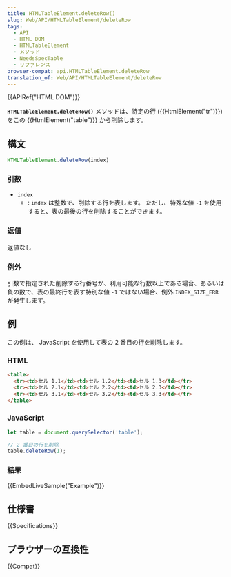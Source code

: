 ```yaml
---
title: HTMLTableElement.deleteRow()
slug: Web/API/HTMLTableElement/deleteRow
tags:
  - API
  - HTML DOM
  - HTMLTableElement
  - メソッド
  - NeedsSpecTable
  - リファレンス
browser-compat: api.HTMLTableElement.deleteRow
translation_of: Web/API/HTMLTableElement/deleteRow
---
```

{{APIRef("HTML DOM")}}

**`HTMLTableElement.deleteRow()`** メソッドは、特定の行 ({{HtmlElement("tr")}}) をこの {{HtmlElement("table")}} から削除します。

## 構文

```js
HTMLTableElement.deleteRow(index)
```

### 引数

- `index`
  - : `index` は整数で、削除する行を表します。
    ただし、特殊な値 `-1` を使用すると、表の最後の行を削除することができます。

### 返値

返値なし

### 例外

引数で指定された削除する行番号が、利用可能な行数以上である場合、あるいは負の数で、表の最終行を表す特別な値 `-1` ではない場合、例外 `INDEX_SIZE_ERR` が発生します。

## 例

この例は、 JavaScript を使用して表の 2 番目の行を削除します。

### HTML

```html
<table>
  <tr><td>セル 1.1</td><td>セル 1.2</td><td>セル 1.3</td></tr>
  <tr><td>セル 2.1</td><td>セル 2.2</td><td>セル 2.3</td></tr>
  <tr><td>セル 3.1</td><td>セル 3.2</td><td>セル 3.3</td></tr>
</table>
```

### JavaScript

```js
let table = document.querySelector('table');

// 2 番目の行を削除
table.deleteRow(1);
```

### 結果

{{EmbedLiveSample("Example")}}

## 仕様書

{{Specifications}}

## ブラウザーの互換性

{{Compat}}
